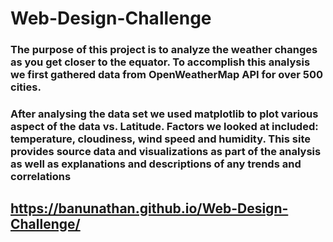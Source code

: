 #                                                                  Web-Design-Challenge

### The purpose of this project is to analyze the weather changes as you get closer to the equator. To accomplish this analysis we first gathered data from OpenWeatherMap API for over 500 cities.
         
### After analysing the data set we used matplotlib to plot various aspect of the data vs. Latitude. Factors we looked at included: temperature, cloudiness, wind speed and humidity. This site provides source data and visualizations as part of the analysis as well as explanations and descriptions of any trends and correlations 
## https://banunathan.github.io/Web-Design-Challenge/  
       
